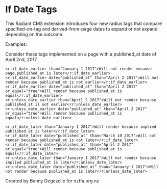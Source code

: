 # If Date Tags

This Radiant CMS extension introduces four new radius tags that compare specified-on-tag and derived-from-page dates to expand or not expand depending on the outcome.

Examples:

Consider these tags implemented on a page with a published_at date of April 2nd, 2017.

    <r:if_date_earlier than="January 1 2017">Will not render because page.published_at is later</r:if_date_earlier>
    <r:if_date_earlier date="published_at" than="April 2 2017">Will not render because published_at is not earlier</r:if_date_earlier>
    <r:if_date_earlier date="published_at" than="April 2 2017" or_equal="true">Will render because published_at is equal</r:if_date_earlier>
    <r:unless_date_earlier than="April 2 2017">Will not render because published_at is not earlier</r:unless_date_earlier>
    <r:unless_date_earlier date="published_at" than="April 2 2017" or_equal="true">Will render because published_at is equal</r:unless_date_earlier>
    
    <r:if_date_later than="January 1 2017">Will render because implied published_at is later</r:if_date_later>
    <r:if_date_later date="published_at" than="March 10 2017">Will not render because published_at is not later</r:if_date_later>
    <r:if_date_later date="published_at" than="April 2 2017" or_equal="true">Will render because published_at is equal</r:if_date_later>
    <r:unless_date_later than="January 1 2017">Will not render because implied published_at is later</r:unless_date_later>
    <r:unless_date_later date="published_at" than="January 1 2017">Will not render because published_at is later</r:unless_date_later>

Created by Benny Degezelle for nzffa.org.nz 